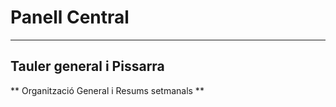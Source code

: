 # Panell Central
-------------------------
Tauler general i Pissarra
-------------------------

**  Organització General i Resums setmanals **
